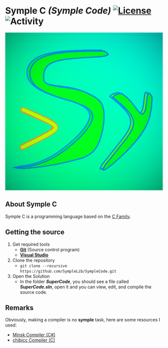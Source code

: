# Symple C *(Symple Code)* [![License](https://img.shields.io/github/license/SympleLib/SympleCode?label=License)](LICENSE) ![Activity](https://img.shields.io/github/commit-activity/y/SympleLib/SympleCode?color=4&label=Commits)

![Symple](/res/Symple.png "Symple")

## About Symple C

Symple C is a programming language based on the [C Family](https://en.wikipedia.org/wiki/List_of_C-family_programming_languages).

## Getting the source

1) Get required tools
    - [**Git**](https://git-scm.com/download) (Source control program)
    - [**Visual Studio**](https://visualstudio.microsoft.com/)
2) Clone the repository
   - `git clone --recursive https://github.com/SympleLib/SympleCode.git`
3) Open the Solution
    - In the folder **_SuperCode_**, you should see a file called **_SuperCode.sln_**, open it and you can view, edit, and compile the source code.
  
## Remarks
  
Obviously, making a compiler is no **s*y*mple** task, here are some resources I used:
  - [Minsk Compiler (C#)](https://github.com/terrajobst/minsk)
  - [chibicc Compiler (C)](https://github.com/rui314/chibicc)
